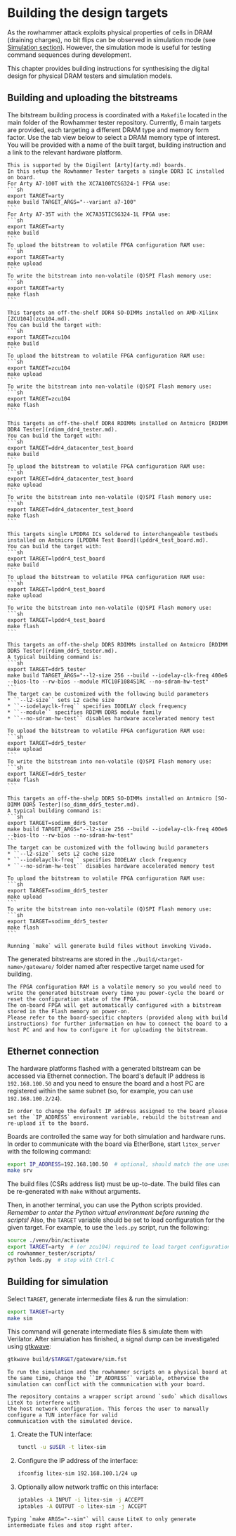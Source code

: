 # Building the design targets

As the rowhammer attack exploits physical properties of cells in DRAM (draining charges), no bit flips can be observed in simulation mode (see [Simulation section](#simulation)).
However, the simulation mode is useful for testing command sequences during development.

This chapter provides building instructions for synthesising the digital design for physical DRAM testers and simulation models.

## Building and uploading the bitstreams

The bitstream building process is coordinated with a `Makefile` located in the main folder of the Rowhammer tester repository.
Currently, 6 main targets are provided, each targeting a different DRAM type and memory form factor.
Use the tab view below to select a DRAM memory type of interest.
You will be provided with a name of the built target, building instruction and a link to the relevant hardware platform.

````{tab} DDR3 (IC)
This is supported by the Digilent [Arty](arty.md) boards.
In this setup the Rowhammer Tester targets a single DDR3 IC installed on board.
For Arty A7-100T with the XC7A100TCSG324-1 FPGA use:
```sh
export TARGET=arty
make build TARGET_ARGS="--variant a7-100"
```
For Arty A7-35T with the XC7A35TICSG324-1L FPGA use:
```sh
export TARGET=arty
make build
```
To upload the bitstream to volatile FPGA configuration RAM use:
```sh
export TARGET=arty
make upload
```
To write the bitstream into non-volatile (Q)SPI Flash memory use:
```sh
export TARGET=arty
make flash
```
````
````{tab} DDR4 (SO-DIMM)
This targets an off-the-shelf DDR4 SO-DIMMs installed on AMD-Xilinx [ZCU104](zcu104.md).
You can build the target with:
```sh
export TARGET=zcu104
make build
```
To upload the bitstream to volatile FPGA configuration RAM use:
```sh
export TARGET=zcu104
make upload
```
To write the bitstream into non-volatile (Q)SPI Flash memory use:
```sh
export TARGET=zcu104
make flash
```
````
````{tab} DDR4 (RDIMM)
This targets an off-the-shelf DDR4 RDIMMs installed on Antmicro [RDIMM DDR4 Tester](rdimm_ddr4_tester.md).
You can build the target with:
```sh
export TARGET=ddr4_datacenter_test_board
make build
```
To upload the bitstream to volatile FPGA configuration RAM use:
```sh
export TARGET=ddr4_datacenter_test_board
make upload
```
To write the bitstream into non-volatile (Q)SPI Flash memory use:
```sh
export TARGET=ddr4_datacenter_test_board
make flash
```
````
````{tab} LPDDR4 (IC)
This targets single LPDDR4 ICs soldered to interchangeable testbeds installed on Antmicro [LPDDR4 Test Board](lpddr4_test_board.md).
You can build the target with:
```sh
export TARGET=lpddr4_test_board
make build
```
To upload the bitstream to volatile FPGA configuration RAM use:
```sh
export TARGET=lpddr4_test_board
make upload
```
To write the bitstream into non-volatile (Q)SPI Flash memory use:
```sh
export TARGET=lpddr4_test_board
make flash
```
````
````{tab} DDR5 (RDIMM)
This targets an off-the-shelp DDR5 RDIMMs installed on Antmicro [RDIMM DDR5 Tester](rdimm_ddr5_tester.md).
A typical building command is:
```sh
export TARGET=ddr5_tester
make build TARGET_ARGS="--l2-size 256 --build --iodelay-clk-freq 400e6 --bios-lto --rw-bios --module MTC10F1084S1RC --no-sdram-hw-test"
```
The target can be customized with the following build parameters
* ``--l2-size`` sets L2 cache size
* ``--iodelayclk-freq`` specifies IODELAY clock frequency
* ``--module`` specifies RDIMM DDR5 module family
* ``--no-sdram-hw-test`` disables hardware accelerated memory test

To upload the bitstream to volatile FPGA configuration RAM use:
```sh
export TARGET=ddr5_tester
make upload
```
To write the bitstream into non-volatile (Q)SPI Flash memory use:
```sh
export TARGET=ddr5_tester
make flash
```
````
````{tab} DDR5 (SO-DIMM)
This targets an off-the-shelp DDR5 SO-DIMMs installed on Antmicro [SO-DIMM DDR5 Tester](so_dimm_ddr5_tester.md).
A typical building command is:
```sh
export TARGET=sodimm_ddr5_tester
make build TARGET_ARGS="--l2-size 256 --build --iodelay-clk-freq 400e6 --bios-lto --rw-bios --no-sdram-hw-test"
```
The target can be customized with the following build parameters
* ``--l2-size`` sets L2 cache size
* ``--iodelayclk-freq`` specifies IODELAY clock frequency
* ``--no-sdram-hw-test`` disables hardware accelerated memory test

To upload the bitstream to volatile FPGA configuration RAM use:
```sh
export TARGET=sodimm_ddr5_tester
make upload
```
To write the bitstream into non-volatile (Q)SPI Flash memory use:
```sh
export TARGET=sodimm_ddr5_tester
make flash
```
````

```{note}
Running `make` will generate build files without invoking Vivado.
```
The generated bitstreams are stored in the `./build/<target-name>/gateware/` folder named after respective target name used for building.
```{note}
The FPGA configuration RAM is a volatile memory so you would need to write the generated bitstream every time you power-cycle the board or reset the configuration state of the FPGA.
The on-board FPGA will get automatically configured with a bitstream stored in the Flash memory on power-on. 
Please refer to the board-specific chapters (provided along with build instructions) for further information on how to connect the board to a host PC and and how to configure it for uploading the bitstream.
```

## Ethernet connection

The hardware platforms flashed with a generated bitstream can be accessed via Ethernet connection.
The board's default IP address is `192.168.100.50` and you need to ensure the board and a host PC are registered within the same subnet (so, for example, you can use `192.168.100.2/24`).

```{note}
In order to change the default IP address assigned to the board please set the `IP_ADDRESS` environment variable, rebuild the bitstream and re-upload it to the board.
```
Boards are controlled the same way for both simulation and hardware runs.
In order to communicate with the board via EtherBone, start `litex_server` with the following command:

```sh
export IP_ADDRESS=192.168.100.50  # optional, should match the one used during build
make srv
```

The build files (CSRs address list) must be up-to-date.
The build files can be re-generated with `make` without arguments.

Then, in another terminal, you can use the Python scripts provided.
*Remember to enter the Python virtual environment before running the scripts!*
Also, the `TARGET` variable should be set to load configuration for the given target.
For example, to use the `leds.py` script, run the following:

```sh
source ./venv/bin/activate
export TARGET=arty  # (or zcu104) required to load target configuration
cd rowhammer_tester/scripts/
python leds.py  # stop with Ctrl-C
```

## Building for simulation

Select `TARGET`, generate intermediate files & run the simulation:

```sh
export TARGET=arty
make sim
```

This command will generate intermediate files & simulate them with Verilator.
After simulation has finished, a signal dump can be investigated using [gtkwave](http://gtkwave.sourceforge.net/):

```sh
gtkwave build/$TARGET/gateware/sim.fst
```

```{warning}
To run the simulation and the rowhammer scripts on a physical board at the same time, change the ``IP_ADDRESS`` variable, otherwise the simulation can conflict with the communication with your board.
```

```{warning}
The repository contains a wrapper script around `sudo` which disallows LiteX to interfere with
the host network configuration. This forces the user to manually configure a TUN interface for valid
communication with the simulated device.
```

1. Create the TUN interface:

   ```sh
   tunctl -u $USER -t litex-sim
   ```

1. Configure the IP address of the interface:

   ```sh
   ifconfig litex-sim 192.168.100.1/24 up
   ```

1. Optionally allow network traffic on this interface:

   ```sh
   iptables -A INPUT -i litex-sim -j ACCEPT
   iptables -A OUTPUT -o litex-sim -j ACCEPT
   ```

```{note}
Typing `make ARGS="--sim"` will cause LiteX to only generate intermediate files and stop right after.
```
